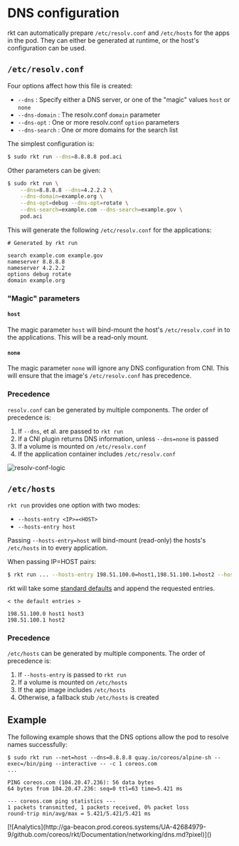 # DNS configuration

rkt can automatically prepare `/etc/resolv.conf` and `/etc/hosts` for the apps in the pod. 
They can either be generated at runtime, or the host's configuration can be used.

## `/etc/resolv.conf`

Four options affect how this file is created:

* `--dns` : Specify either a DNS server, or one of the "magic" values `host` or `none`
* `--dns-domain` : The resolv.conf `domain` parameter
* `--dns-opt` : One or more resolv.conf `option` parameters
* `--dns-search` : One or more domains for the search list

The simplest configuration is:

```sh
$ sudo rkt run --dns=8.8.8.8 pod.aci
```

Other parameters can be given:

```sh
$ sudo rkt run \
	--dns=8.8.8.8 --dns=4.2.2.2 \
	--dns-domain=example.org \
	--dns-opt=debug --dns-opt=rotate \
	--dns-search=example.com --dns-search=example.gov \
	pod.aci
```

This will generate the following `/etc/resolv.conf` for the applications:

```
# Generated by rkt run

search example.com example.gov
nameserver 8.8.8.8
nameserver 4.2.2.2
options debug rotate
domain example.org
```

### "Magic" parameters

#### `host`
The magic parameter `host` will bind-mount the host's `/etc/resolv.conf` in to the applications.
This will be a read-only mount.

#### `none`
The magic parameter `none` will ignore any DNS configuration from CNI. This will ensure that
the image's `/etc/resolv.conf` has precedence.

### Precedence
`resolv.conf` can be generated by multiple components. The order of precedence is:

1. If `--dns`, et al. are passed to `rkt run`
2. If a CNI plugin returns DNS information, unless `--dns=none` is passed
3. If a volume is mounted on `/etc/resolv.conf`
4. If the application container includes `/etc/resolv.conf`

![resolv-conf-logic](resolv-conf-logic.png)

## `/etc/hosts`
`rkt run` provides one option with two modes:

* `--hosts-entry <IP>=<HOST>`  
* `--hosts-entry host`

Passing `--hosts-entry=host` will bind-mount (read-only) the hosts's `/etc/hosts`
in to every application.

When passing IP=HOST pairs:

```sh
$ rkt run ... --hosts-entry 198.51.100.0=host1,198.51.100.1=host2 --hosts-entry 198.51.100.0=host3
```

rkt will take some [standard defaults][standard-defaults]
and append the requested entries.

```
< the default entries >

198.51.100.0 host1 host3
198.51.100.1 host2
```


### Precedence
`/etc/hosts` can be generated by multiple components. The order of precedence is:

1. If `--hosts-entry` is passed to `rkt run`
2. If a volume is mounted on `/etc/hosts`
3. If the app image includes `/etc/hosts`
4. Otherwise, a fallback stub `/etc/hosts` is created



## Example
The following example shows that the DNS options allow the pod to resolve names successfully:

```
$ sudo rkt run --net=host --dns=8.8.8.8 quay.io/coreos/alpine-sh --exec=/bin/ping --interactive -- -c 1 coreos.com
...

PING coreos.com (104.20.47.236): 56 data bytes
64 bytes from 104.20.47.236: seq=0 ttl=63 time=5.421 ms

--- coreos.com ping statistics ---
1 packets transmitted, 1 packets received, 0% packet loss
round-trip min/avg/max = 5.421/5.421/5.421 ms
```


[standard-defaults]: https://github.com/coreos/rkt/blob/master/stage1/net/rootfs/etc/hosts-fallback

<!-- BEGIN ANALYTICS --> [![Analytics](http://ga-beacon.prod.coreos.systems/UA-42684979-9/github.com/coreos/rkt/Documentation/networking/dns.md?pixel)]() <!-- END ANALYTICS -->
